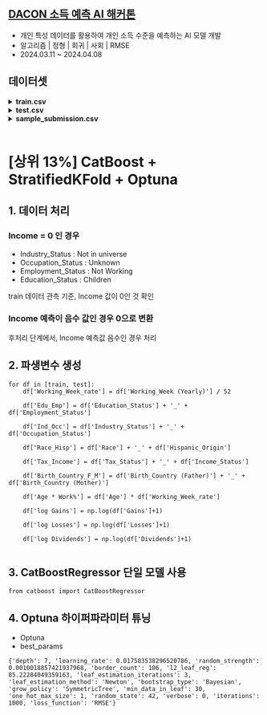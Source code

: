 ## [DACON 소득 예측 AI 해커톤](https://dacon.io/competitions/official/236230/overview/description)
- 개인 특성 데이터를 활용하여 개인 소득 수준을 예측하는 AI 모델 개발
- 알고리즘 | 정형 | 회귀 | 사회 | RMSE
- 2024.03.11 ~ 2024.04.08

## 데이터셋

<details>
<summary>
<b>train.csv</b>
</summary>

    - 한 사람에 관련된 다양한 사회적, 경제적 정보
    - ID : 학습 데이터 고유 ID
    - Age
    - Gender
    - Education_Status
    - Employment_Status
    - Working_Week (Yearly)
    - Industry_Status
    - Occupation_Status
    - Race
    - Hispanic_Origin
    - Martial_Status
    - Household_Status
    - Household_summary
    - Citizenship
    - Birth_Country
    - Birth_Country (Father)
    - Birth_Country (Mother)
    - Tax_Status
    - Gains
    - Losses
    - Divdends
    - Incom_Status
    - Income : 예측 목표, 1시간 단위의 소득을 예측
</details>

<details>
<summary>
<b>test.csv</b>
</summary>

    - 한 사람에 관련된 다양한 사회적, 경제적 정보
    - ID : 학습 데이터 고유 ID
    - Age
    - Gender
    - Education_Status
    - Employment_Status
    - Working_Week (Yearly)
    - Industry_Status
    - Occupation_Status
    - Race
    - Hispanic_Origin
    - Martial_Status
    - Household_Status
    - Household_summary
    - Citizenship
    - Birth_Country
    - Birth_Country (Father)
    - Birth_Country (Mother)
    - Tax_Status
    - Gains
    - Losses
    - Divdends
    - Incom_Status
    - Income이 존재하지 않음
</details>

<details>
<summary>
<b>sample_submission.csv</b>
</summary>

    - ID : 테스트 데이터 고유 ID
    - Income : ID에 해당되는 Income을 예측하여 제출
</details>

</details>
<br>

# [상위 13%] CatBoost + StratifiedKFold + Optuna

## 1. 데이터 처리
### Income = 0 인 경우
- Industry_Status : Not in universe
- Occupation_Status : Unknown
- Employment_Status : Not Working
- Education_Status : Children

train 데이터 관측 기준, Income 값이 0인 것 확인

### Income 예측이 음수 값인 경우 0으로 변환

후처리 단계에서, Income 예측값 음수인 경우 처리

## 2. 파생변수 생성
```
for df in [train, test]:
    df['Working_Week_rate'] = df['Working_Week (Yearly)'] / 52

    df['Edu_Emp'] = df['Education_Status'] + '_' + df['Employment_Status']

    df['Ind_Occ'] = df['Industry_Status'] + '_' + df['Occupation_Status']

    df['Race_Hisp'] = df['Race'] + '_' + df['Hispanic_Origin']

    df['Tax_Income'] = df['Tax_Status'] + '_' + df['Income_Status']

    df['Birth_Country_F_M'] = df['Birth_Country (Father)'] + '_' + df['Birth_Country (Mother)']

    df['Age * Work%'] = df['Age'] * df['Working_Week_rate']
    
    df['log Gains'] = np.log(df['Gains']+1)

    df['log Losses'] = np.log(df['Losses']+1)

    df['log Dividends'] = np.log(df['Dividends']+1)
    
```
## 3. CatBoostRegressor 단일 모델 사용
```
from catboost import CatBoostRegressor
```

## 4. Optuna 하이퍼파라미터 튜닝
- Optuna
- best_params
```
{'depth': 7, 'learning_rate': 0.017583538296520786, 'random_strength': 0.0010018857421937968, 'border_count': 106, 'l2_leaf_reg': 85.22284049359163, 'leaf_estimation_iterations': 3, 'leaf_estimation_method': 'Newton', 'bootstrap_type': 'Bayesian', 'grow_policy': 'SymmetricTree', 'min_data_in_leaf': 30, 'one_hot_max_size': 1, 'random_state': 42, 'verbose': 0, 'iterations': 1000, 'loss_function': 'RMSE'}
```